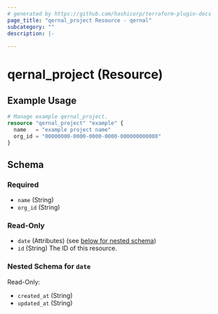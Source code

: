 ```yaml
---
# generated by https://github.com/hashicorp/terraform-plugin-docs
page_title: "qernal_project Resource - qernal"
subcategory: ""
description: |-
  
---
```


# qernal_project (Resource)



## Example Usage

```terraform
# Manage example qernal_project.
resource "qernal_project" "example" {
  name   = "example project name"
  org_id = "00000000-0000-0000-0000-000000000000"
}
```

<!-- schema generated by tfplugindocs -->
## Schema

### Required

- `name` (String)
- `org_id` (String)

### Read-Only

- `date` (Attributes) (see [below for nested schema](#nestedatt--date))
- `id` (String) The ID of this resource.

<a id="nestedatt--date"></a>
### Nested Schema for `date`

Read-Only:

- `created_at` (String)
- `updated_at` (String)
